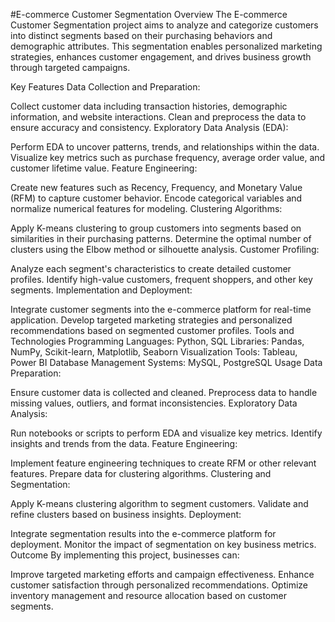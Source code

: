 #E-commerce Customer Segmentation
Overview
The E-commerce Customer Segmentation project aims to analyze and categorize customers into distinct segments based on their purchasing behaviors and demographic attributes. This segmentation enables personalized marketing strategies, enhances customer engagement, and drives business growth through targeted campaigns.

Key Features
Data Collection and Preparation:

Collect customer data including transaction histories, demographic information, and website interactions.
Clean and preprocess the data to ensure accuracy and consistency.
Exploratory Data Analysis (EDA):

Perform EDA to uncover patterns, trends, and relationships within the data.
Visualize key metrics such as purchase frequency, average order value, and customer lifetime value.
Feature Engineering:

Create new features such as Recency, Frequency, and Monetary Value (RFM) to capture customer behavior.
Encode categorical variables and normalize numerical features for modeling.
Clustering Algorithms:

Apply K-means clustering to group customers into segments based on similarities in their purchasing patterns.
Determine the optimal number of clusters using the Elbow method or silhouette analysis.
Customer Profiling:

Analyze each segment's characteristics to create detailed customer profiles.
Identify high-value customers, frequent shoppers, and other key segments.
Implementation and Deployment:

Integrate customer segments into the e-commerce platform for real-time application.
Develop targeted marketing strategies and personalized recommendations based on segmented customer profiles.
Tools and Technologies
Programming Languages: Python, SQL
Libraries: Pandas, NumPy, Scikit-learn, Matplotlib, Seaborn
Visualization Tools: Tableau, Power BI
Database Management Systems: MySQL, PostgreSQL
Usage
Data Preparation:

Ensure customer data is collected and cleaned.
Preprocess data to handle missing values, outliers, and format inconsistencies.
Exploratory Data Analysis:

Run notebooks or scripts to perform EDA and visualize key metrics.
Identify insights and trends from the data.
Feature Engineering:

Implement feature engineering techniques to create RFM or other relevant features.
Prepare data for clustering algorithms.
Clustering and Segmentation:

Apply K-means clustering algorithm to segment customers.
Validate and refine clusters based on business insights.
Deployment:

Integrate segmentation results into the e-commerce platform for deployment.
Monitor the impact of segmentation on key business metrics.
Outcome
By implementing this project, businesses can:

Improve targeted marketing efforts and campaign effectiveness.
Enhance customer satisfaction through personalized recommendations.
Optimize inventory management and resource allocation based on customer segments.
